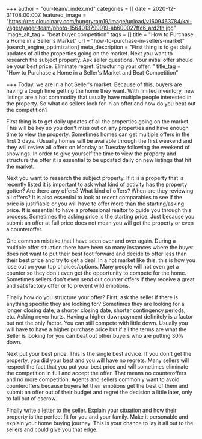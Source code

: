 +++
author = "our-team/_index.md"
categories = []
date = 2020-12-31T08:00:00Z
featured_image = "https://res.cloudinary.com/hungryram19/image/upload/v1609463784/kai-yager/yager-team/photo-1564013799919-ab600027ffc6_ard2th.jpg"
image_alt_tag = "beat buyer competition"
tags = []
title = "How to Purchase a Home in a Seller's Market"
url = "how-to-purchase-in-sellers-market"
[search_engine_optimization]
meta_description = "First thing is to get daily updates of all the properties going on the market. Next you want to research the subject property. Ask seller questions. Your initial offer should be your best price. Eliminate regret. Structuring your offer. "
title_tag = "How to Purchase a Home in a Seller's Market and Beat Competition"

+++
Today, we are in a hot Seller's market. Because of this, buyers are having a tough time getting the home they want. With limited inventory, new listings are a hot commodity that usually have multiple people interested in the property. So what do sellers look for in an offer and how do you beat out the competition?

First thing is to get daily updates of all the properties going on the market. This will be key so you don't miss out on any properties and have enough time to view the property. Sometimes homes can get multiple offers in the first 3 days. (Usually homes will be available through the first weekend and they will review all offers on Monday or Tuesday following the weekend of showings. In order to give yourself the time to view the property and structure the offer it is essential to be updated daily on new listings that hit the market.

Next you want to research the subject property. If it is a property that is recently listed it is important to ask what kind of activity has the property gotten? Are there any offers? What kind of offers? When are they reviewing all offers? It is also essential to look at recent comparables to see if the price is justifiable or you will have to offer more than the starting/asking price. It is essential to have a professional realtor to guide you through this process. Sometimes the asking price is the starting price. Just because you submit an offer at full price does not mean you will get the property or even a counteroffer.

One common mistake that I have seen over and over again. During a multiple offer situation there have been so many instances where the buyer does not want to put their best foot forward and decide to offer less than their best price and try to get a deal. In a hot market like this, this is how you lose out on your top choices/options. Many people will not even get a counter so they don't even get the opportunity to compete for the home. Sometimes sellers don't even send out counter offers if they receive a great and satisfactory offer or to prevent wild emotions.

Finally how do you structure your offer? First, ask the seller if there is anything specific they are looking for? Sometimes they are looking for a longer closing date, a shorter closing date, shorter contingency periods, etc. Asking never hurts. Having a higher downpayment definitely is a factor but not the only factor. You can still compete with little down. Usually you will have to have a higher purchase price but if all the terms are what the Seller is looking for you can beat out other buyers who are putting 30% down.

Next put your best price. This is the single best advice. If you don't get the property, you did your best and you will have no regrets. Many sellers will respect the fact that you put your best price and will sometimes eliminate the competition in full and accept the offer. That means no counteroffers and no more competition. Agents and sellers commonly want to avoid counteroffers because buyers let their emotions get the best of them and submit an offer out of their budget and regret the decision a little later, only to fall out of escrow.

Finally write a letter to the seller. Explain your situation and how their property is the perfect fit for you and your family. Make it personable and explain your home buying journey. This is your chance to lay it all out to the sellers and could give you that edge.